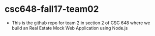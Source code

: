 # csc648-fall17-team02

- This is the github repo for team 2 in section 2 of CSC 648 where we build an Real Estate Mock Web Application using Node.js

